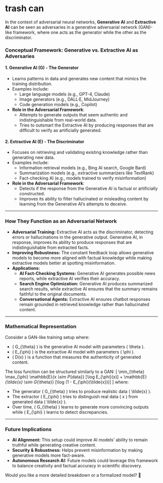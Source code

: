 # trash can

In the context of adversarial neural networks, **Generative AI** and **Extractive AI** can be seen as adversaries in a generative adversarial network (GAN)-like framework, where one acts as the generator while the other as the discriminator.

### **Conceptual Framework: Generative vs. Extractive AI as Adversaries**

#### **1. Generative AI (G) - The Generator**
- Learns patterns in data and generates new content that mimics the training distribution.
- Examples include:
  - Large language models (e.g., GPT-4, Claude)
  - Image generators (e.g., DALL·E, MidJourney)
  - Code generation models (e.g., Copilot)
- **Role in the Adversarial Framework**:  
  - Attempts to generate outputs that seem authentic and indistinguishable from real-world data.
  - Tries to outsmart the Extractive AI by producing responses that are difficult to verify as artificially generated.

#### **2. Extractive AI (E) - The Discriminator**
- Focuses on retrieving and validating existing knowledge rather than generating new data.
- Examples include:
  - Information retrieval models (e.g., Bing AI search, Google Bard)
  - Summarization models (e.g., extractive summarizers like TextRank)
  - Fact-checking AI (e.g., models trained to verify misinformation)
- **Role in the Adversarial Framework**:  
  - Detects if the response from the Generative AI is factual or artificially constructed.
  - Improves its ability to filter hallucinated or misleading content by learning from the Generative AI’s attempts to deceive.

---

### **How They Function as an Adversarial Network**
- **Adversarial Training:** Extractive AI acts as the discriminator, detecting errors or hallucinations in the generative output. Generative AI, in response, improves its ability to produce responses that are indistinguishable from extracted facts.
- **Improving Robustness:** The constant feedback loop allows generative models to become more aligned with factual knowledge while making extractive models better at spotting misinformation.
- **Applications:**
  - **AI Fact-Checking Systems:** Generative AI generates possible news reports, while extractive AI verifies their accuracy.
  - **Search Engine Optimization:** Generative AI produces summarized search results, while extractive AI ensures that the summary remains faithful to the original documents.
  - **Conversational Agents:** Extractive AI ensures chatbot responses remain grounded in retrieved knowledge rather than hallucinated content.

---

### **Mathematical Representation**
Consider a GAN-like training setup where:
- \( G_{\theta} \) is the generative AI model with parameters \( \theta \).
- \( E_{\phi} \) is the extractive AI model with parameters \( \phi \).
- \( D(x) \) is a function that measures the authenticity of generated content.

The loss function can be structured similarly to a GAN: \[
\min_{\theta} \max_{\phi} \mathbb{E}_{x \sim P_{data}} [\log E_{\phi}(x)] + \mathbb{E}_{\tilde{x} \sim G_{\theta}} [\log (1 - E_{\phi}(\tilde{x}))] \]
where:
- The generator \( G_{\theta} \) tries to produce realistic data \( \tilde{x} \).
- The extractor \( E_{\phi} \) tries to distinguish real data \( x \) from generated data \( \tilde{x} \).
- Over time, \( G_{\theta} \) learns to generate more convincing outputs while \( E_{\phi} \) learns to detect discrepancies.

---

### **Future Implications**
- **AI Alignment:** This setup could improve AI models' ability to remain truthful while generating creative content.
- **Security & Robustness:** Helps prevent misinformation by making generative models more fact-aware.
- **Autonomous Research AI:** Future models could leverage this framework to balance creativity and factual accuracy in scientific discovery.

Would you like a more detailed breakdown or a formalized model? 🚀
